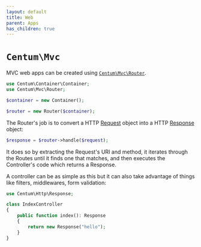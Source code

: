 ```yaml
---
layout: default
title: Web
parent: Apps
has_children: true
---
```




# `Centum\Mvc`

MVC web apps can be created using [`Centum\Mvc\Router`](https://github.com/SidRoberts/centum/blob/development/src/Mvc/Router.php).

```php
use Centum\Container\Container;
use Centum\Mvc\Router;

$container = new Container();

$router = new Router($container);
```

The Router's job is to convert a HTTP [Request](https://github.com/SidRoberts/centum/blob/development/src/Http/Request.php) object into a HTTP [Response](https://github.com/SidRoberts/centum/blob/development/src/Http/Response.php) object:

```php
$response = $router->handle($request);
```

It does so by extracting the Request's URI and method, it iterates through the Routes until it finds one that matches, and then executes the Controller's code which returns a Response.

A controller can be as simple as this but it can also take advantage of things like filters, middlewares, form validation:

```php
use Centum\Http\Response;

class IndexController
{
    public function index(): Response
    {
        return new Response("hello");
    }
}
```
